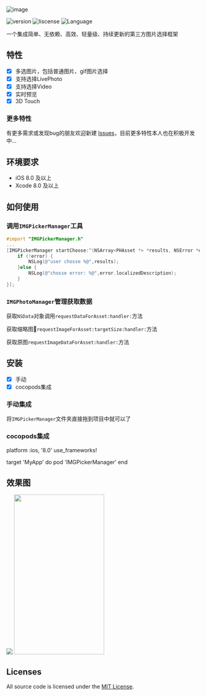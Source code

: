 ![image](https://github.com/TongFangyuan/IMGPickerManager/blob/master/IMGPickerManager.png)

![version](https://img.shields.io/badge/version-v0.1.0-green.svg)
![liscense](https://img.shields.io/badge/license-MIT-lightgrey.svg)
![Language](https://img.shields.io/badge/Language-%20Objective%20C%20-blue.svg)

一个集成简单、无依赖、高效、轻量级、持续更新的第三方图片选择框架



特性
-----

- [x] 多选图片，包括普通图片、gif图片选择
- [x] 支持选择LivePhoto
- [x] 支持选择Video
- [x] 实时预览
- [x] 3D Touch

### 更多特性

有更多需求或发现bug的朋友欢迎新建 [Issues](https://github.com/TongFangyuan/IMGPickerManager/issues/new)，目前更多特性本人也在积极开发中...


环境要求
----

- iOS 8.0 及以上
- Xcode 8.0 及以上

如何使用
----
### 调用`IMGPickerManager`工具
```objective-c
#import "IMGPickerManager.h"
...
[IMGPickerManager startChoose:^(NSArray<PHAsset *> *results, NSError *error) {
    if (!error) {
        NSLog(@"user chosse %@",results);
    }else {
        NSLog(@"chosse error: %@",error.localizedDescription);
    }
}];
```
### `IMGPhotoManager`管理获取数据

获取`NSData`对象调用`requestDataForAsset:handler:`方法

获取缩略图`requestImageForAsset:targetSize:handler:`方法

获取原图`requestImageDataForAsset:handler:`方法

安装
----

- [x] 手动
- [x] cocopods集成

### 手动集成
将`IMGPickerManager`文件夹直接拖到项目中就可以了

### cocopods集成
platform :ios, '8.0'
use_frameworks!

target 'MyApp' do
pod 'IMGPickerManager'
end

效果图
------

<img src="https://github.com/TongFangyuan/IMGPickerManager/blob/master/images/2.png"/>
<!--<img src="https://github.com/TongFangyuan/IMGPickerManager/blob/master/images/3.jpg" width="235" height="417"/>-->
<!--<img src="https://github.com/TongFangyuan/IMGPickerManager/blob/master/images/4.jpg" width="235" height="417"/>-->
<img src="https://github.com/TongFangyuan/IMGPickerManager/blob/master/images/1.GIF" width="235" height="417"/>

Licenses
------

All source code is licensed under the [MIT License](https://github.com/TongFangyuan/IMGPickerManager/blob/master/LICENSE).

